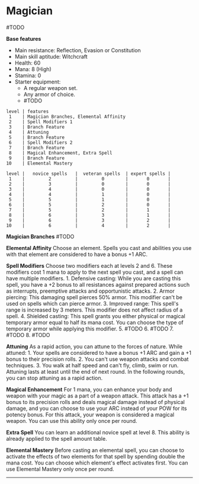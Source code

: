 # Magician
#TODO 

**Base features**
* Main resistance: Reflection, Evasion or Constitution
* Main skill aptitude: Witchcraft
* Health: 60
* Mana: 8 (High)
* Stamina: 0
* Starter equipment:
    * A regular weapon set.
    * Any armor of choice.
    * #TODO 

```magician_class_features
level | features
 1    | Magician Branches, Elemental Affinity
 2    | Spell Modifiers 1
 3    | Branch Feature
 4    | Attuning
 5    | Branch Feature
 6    | Spell Modifiers 2
 7    | Branch Feature
 8    | Magical Enhancement, Extra Spell
 9    | Branch Feature
10    | Elemental Mastery
```

```magician_spell_amount
level |   novice spells   |  veteran spells  | expert spells |
 1    |         2         |         0        |       0       |
 2    |         3         |         0        |       0       |
 3    |         4         |         0        |       0       |
 4    |         4         |         1        |       0       |
 5    |         5         |         1        |       0       |
 6    |         5         |         2        |       0       |
 7    |         5         |         2        |       1       |
 8    |         6         |         3        |       1       |
 9    |         6         |         3        |       2       |
10    |         6         |         4        |       2       |
```

**Magician Branches**
	#TODO 

**Elemental Affinity**
	Choose an element. Spells you cast and abilities you use with that element are considered to have a bonus +1 ARC.

**Spell Modifiers**
	Choose two modifiers each at levels 2 and 6. 
	These modifiers cost 1 mana to apply to the next spell you cast, and a spell can have multiple modifiers.
	1. Defensive casting: 
		While you are casting this spell, you have a +2 bonus to all resistances against prepared actions such as interrupts, preemptive attacks and opportunistic attacks. 
	2. Armor piercing: 
		This damaging spell pierces 50% armor. This modifier can't be used on spells which can pierce armor.
	3. Improved range: 
		This spell's range is increased by 3 meters. This modifier does not affect radius of a spell.
	4. Shielded casting:
		This spell grants you either physical or magical temporary armor equal to half its mana cost. You can choose the type of temporary armor while applying this modifier.
	5. #TODO 
	6. #TODO 
	7. #TODO 
	8. #TODO 

**Attuning**
	As a rapid action, you can attune to the forces of nature. While attuned:
	1. Your spells are considered to have a bonus +1 ARC and gain a +1 bonus to their precision rolls.
	2. You can't use weapon attacks and combat techniques.
	3. You walk at half speed and can't fly, climb, swim or run.
	Attuning lasts at least until the end of next round. In the following rounds, you can stop attuning as a rapid action.

**Magical Enhancement**
	For 1 mana, you can enhance your body and weapon with your magic as a part of a weapon attack. This attack has a +1 bonus to its precision rolls and deals magical damage instead of physical damage, and you can choose to use your ARC instead of your POW for its potency bonus. For this attack, your weapon is considered a magical weapon. You can use this ability only once per round.

**Extra Spell**
	You can learn an additional novice spell at level 8. This ability is already applied to the spell amount table.

**Elemental Mastery**
	Before casting an elemental spell, you can choose to activate the effects of two elements for that spell by spending double the mana cost. You can choose which element's effect activates first. You can use Elemental Mastery only once per round.



---
